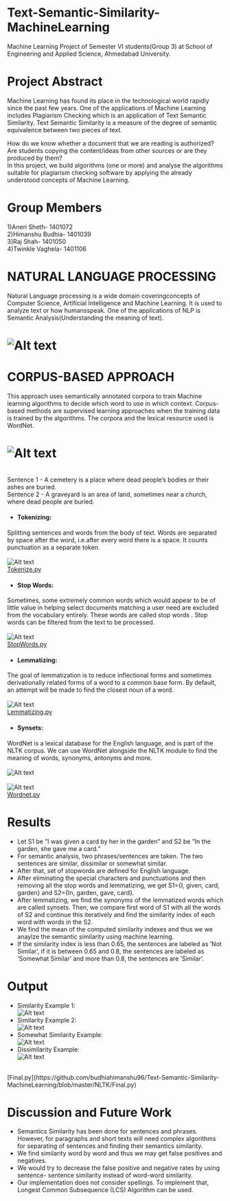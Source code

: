 # Text-Semantic-Similarity-MachineLearning
Machine Learning Project of Semester VI students(Group 3) at School of Engineering and Applied Science, Ahmedabad University.

# Project Abstract
Machine Learning has found its place in the technological world rapidly since the past few years. One of the applications of Machine Learning includes Plagiarism Checking which is an application of Text Semantic Similarity. Text Semantic Similarity is a measure of the degree of semantic equivalence between two pieces of text.

How do we know whether a document that we are reading is authorized? Are students copying the content/ideas from other sources or are they produced by them?  
In this project, we build algorithms (one or more) and analyse the algorithms suitable for plagiarism checking software by applying the already understood concepts of Machine Learning. 

# Group Members
1)Aneri Sheth- 1401072 <br />
2)Himanshu Budhia- 1401039 <br />
3)Raj Shah- 1401050 <br />
4)Twinkle Vaghela- 1401106

# NATURAL LANGUAGE PROCESSING
Natural Language processing is a wide domain coveringconcepts of Computer Science, Artificial Intelligence and Machine Learning. 
It is used to analyze text or how humansspeak. One of the applications of NLP is Semantic Analysis(Understanding the meaning of text).

# ![Alt text](/Images/VennNLP.PNG?raw=true "NLP")

# CORPUS-BASED APPROACH
This approach uses semantically annotated corpora to train
Machine learning algorithms to decide which word to use in
which context. Corpus-based methods are supervised learning
approaches when the training data is trained by the algorithms.
The corpora and the lexical resource used is WordNet.

# ![Alt text](/Images/NLTK.jpg?raw=true "NLTK Overview")
<br />
Sentence 1 - A cemetery is a place where dead people’s bodies or their ashes are buried.
<br />
Sentence 2 - A graveyard is an area of land, sometimes near a church, where dead people are buried.
<br />

- #### Tokenizing:
Splitting sentences and words from the body of text. Words are separated by space after the word, i.e.after every word there is a space. It counts punctuation as a separate token.
<br />
<br />
![Alt text](/Images/tokenize.JPG?raw=true "Tokenizing Example")
<br />
[Tokenize.py](https://github.com/budhiahimanshu96/Text-Semantic-Similarity-MachineLearning/blob/master/NLTK/word_tokenize.py)
  
- #### Stop Words:
Sometimes, some extremely common words which would appear to be of little value in helping select documents matching a user need are excluded from the vocabulary entirely. These words are called stop words .
Stop words can be filtered from the text to be processed. 
<br />
<br />
![Alt text](/Images/stop_words.JPG?raw=true "Stopwords Example")
<br />
[StopWords.py](https://github.com/budhiahimanshu96/Text-Semantic-Similarity-MachineLearning/blob/master/NLTK/stop_words.py)

- #### Lemmatizing:
The goal of lemmatization is to reduce inflectional forms and sometimes derivationally related forms of a word to a common base form.
By default, an attempt will be made to find the closest noun of a word.
<br/>
<br />
![Alt text](/Images/lemmatizing.JPG?raw=true "Lemmatizing Example")
<br />
[Lemmatizing.py](https://github.com/budhiahimanshu96/Text-Semantic-Similarity-MachineLearning/blob/master/NLTK/Lemmatizing.py)

- #### Synsets:
WordNet is a lexical database for the English language, and is part of the NLTK corpus. We can use WordNet alongside the NLTK module to find the meaning of words, synonyms, antonyms and more.
<br/>
<br />
![Alt text](/Images/wordnet.JPG?raw=true "Wordnet Example 1")
<br />
<br />
![Alt text](/Images/wordnet2.JPG?raw=true "Wordnet Example 2")
<br />
[Wordnet.py](https://github.com/budhiahimanshu96/Text-Semantic-Similarity-MachineLearning/blob/master/NLTK/similarity.py)

# Results

- Let S1 be ”I was given a card by her in the garden” and S2 be ”In the garden, she gave me a card.”
- For semantic analysis, two phrases/sentences are taken. The two sentences are similar, dissimilar or somewhat similar.
- After that, set of stopwords are defined for English language.
- After eliminating the special characters and punctuations and then removing all the stop words and lemmatizing, we get S1={I, given, card, garden} and S2={In, garden, gave, card}.
- After lemmatizing, we find the synonyms of the lemmatized words which are called synsets. Then, we compare first word of S1 with all the words of S2 and continue this iteratively and find the similarity index of each word with words in the S2.
- We find the mean of the computed similarity indexes and thus we we anaylze the semantic similarity using machine learning.
- If the similarity index is less than 0.65, the sentences are labeled as ’Not Similar’, if it is between 0.65 and 0.8, the sentences are labeled as ’Somewhat Similar’ and more than 0.8, the sentences are ’Similar’.

# Output

- Similarity Example 1: <br /> ![Alt text](/Images/Similar.PNG?raw=true "Similar Example 1")
- Similarity Example 2: <br />![Alt text](/Images/Similar2.PNG?raw=true "Similar Example 2")
- Somewhat Similarity Example: <br />![Alt text](/Images/SomewhatSimilar.PNG?raw=true "Somewhat Similar Example")
- Dissimilarity Example: <br />![Alt text](/Images/NotSimilar.PNG?raw=true "Not-Similar Example")
<br />
[Final.py](https://github.com/budhiahimanshu96/Text-Semantic-Similarity-MachineLearning/blob/master/NLTK/Final.py)


# Discussion and Future Work

- Semantics Similarity has been done for sentences and phrases. However, for paragraphs and short texts will need complex algorithms for separating of sentences and finding their semantics similarity.
- We find similarity word by word and thus we may get false positives and negatives.
- We would try to decrease the false positive and negative rates by using sentence- sentence similarity instead of word-word similarity.
- Our implementation does not consider spellings. To implement that, Longest Common Subsequence (LCS) Algorithm can be used.


